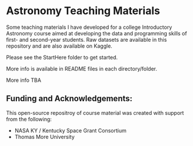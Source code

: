 # Astronomy Teaching Materials
Some teaching materials I have developed for a college Introductory Astronomy course aimed at developing the data and programming skills of first- and second-year students.  Raw datasets are available in this repository and are also available on Kaggle.

Please see the StartHere folder to get started.

More info is available in README files in each directory/folder.

More info TBA



## Funding and Acknowledgements:
This open-source repositroy of course material was created with support from the following:
- NASA KY / Kentucky Space Grant Consortium
- Thomas More University
